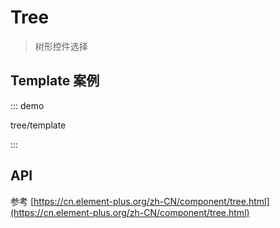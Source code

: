 # Tree

> 树形控件选择

## Template 案例

::: demo

tree/template

:::

## API

参考 [https://cn.element-plus.org/zh-CN/component/tree.html](https://cn.element-plus.org/zh-CN/component/tree.html)
